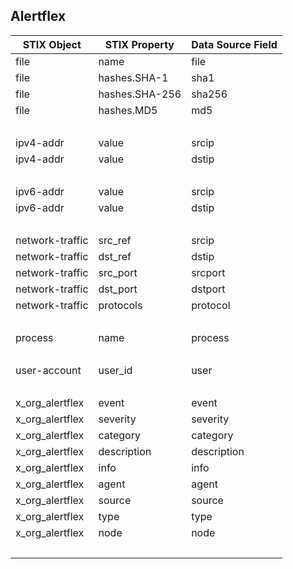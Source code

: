 ## Alertflex
| STIX Object | STIX Property | Data Source Field |
|--|--|--|
| file | name | file |
| file | hashes.SHA-1 | sha1 |
| file | hashes.SHA-256 | sha256 |
| file | hashes.MD5 | md5 |
| <br> | | |
| ipv4-addr | value | srcip |
| ipv4-addr | value | dstip |
| <br> | | |
| ipv6-addr | value | srcip |
| ipv6-addr | value | dstip |
| <br> | | |
| network-traffic | src_ref | srcip |
| network-traffic | dst_ref | dstip |
| network-traffic | src_port | srcport |
| network-traffic | dst_port | dstport |
| network-traffic | protocols | protocol |
| <br> | | |
| process | name | process |
| <br> | | |
| user-account | user_id | user |
| <br> | | |
| x_org_alertflex | event | event |
| x_org_alertflex | severity | severity |
| x_org_alertflex | category | category |
| x_org_alertflex | description | description |
| x_org_alertflex | info | info |
| x_org_alertflex | agent | agent |
| x_org_alertflex | source | source |
| x_org_alertflex | type | type |
| x_org_alertflex | node | node |
| <br> | | |
